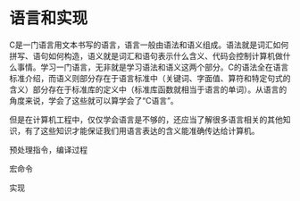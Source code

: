 # 语言和实现

C是一门语言用文本书写的语言，语言一般由语法和语义组成。语法就是词汇如何拼写、语句如何构造，语义就是词汇和语句表示什么含义、代码会控制计算机做什么事情。学习一门语言，无非就是学习语法和语义这两个部分。C的语法全在语言标准介绍，而语义则部分存在于语言标准中（关键词、字面值、算符和特定句式的含义）部分存在于标准库的定义中（标准库函数就相当于语言的单词）。从语言的角度来说，学会了这些就可以算学会了“C语言”。

但是在计算机工程中，仅仅学会语言是不够的，还应当了解很多语言相关的其他知识，有了这些知识才能保证我们用语言表达的含义能准确传达给计算机。



预处理指令，编译过程







宏命令



实现




